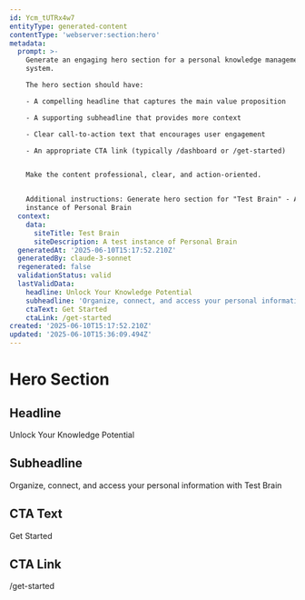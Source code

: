 ```yaml
---
id: Ycm_tUTRx4w7
entityType: generated-content
contentType: 'webserver:section:hero'
metadata:
  prompt: >-
    Generate an engaging hero section for a personal knowledge management
    system. 

    The hero section should have:

    - A compelling headline that captures the main value proposition

    - A supporting subheadline that provides more context

    - Clear call-to-action text that encourages user engagement

    - An appropriate CTA link (typically /dashboard or /get-started)


    Make the content professional, clear, and action-oriented.


    Additional instructions: Generate hero section for "Test Brain" - A test
    instance of Personal Brain
  context:
    data:
      siteTitle: Test Brain
      siteDescription: A test instance of Personal Brain
  generatedAt: '2025-06-10T15:17:52.210Z'
  generatedBy: claude-3-sonnet
  regenerated: false
  validationStatus: valid
  lastValidData:
    headline: Unlock Your Knowledge Potential
    subheadline: 'Organize, connect, and access your personal information with Test Brain'
    ctaText: Get Started
    ctaLink: /get-started
created: '2025-06-10T15:17:52.210Z'
updated: '2025-06-10T15:36:09.494Z'
---
```

# Hero Section

## Headline
Unlock Your Knowledge Potential

## Subheadline
Organize, connect, and access your personal information with Test Brain

## CTA Text
Get Started

## CTA Link
/get-started
